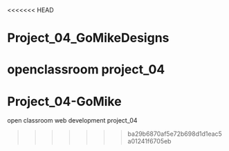 <<<<<<< HEAD
# Project_04_GoMikeDesigns
openclassroom project_04
=======
# Project_04-GoMike
open classroom web development project_04
>>>>>>> ba29b6870af5e72b698d1d1eac5a01241f6705eb

